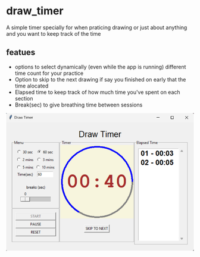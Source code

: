 # draw_timer
A simple timer specially for when praticing drawing or just about anything and you want to keep track of the time

## featues
- options to select dynamically (even while the app is running) different time count for your practice
- Option to skip to the next drawing if say you finished on early that the time alocated
- Elapsed time to keep track of how much time you've spent on each section
- Break(sec) to give breathing time between sessions
  
![Draw Timer Screenshot](Screenshot001.png)

